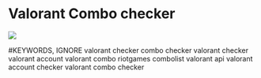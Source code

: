 # Valorant Combo checker
![](https://media.discordapp.net/attachments/1047638047199612938/1065040684651913257/image.png?width=1027&height=593)



#KEYWORDS, IGNORE
valorant
checker
combo checker
valorant checker
valorant account
valorant combo
riotgames
combolist
valorant api
valorant account checker
valorant combo checker
